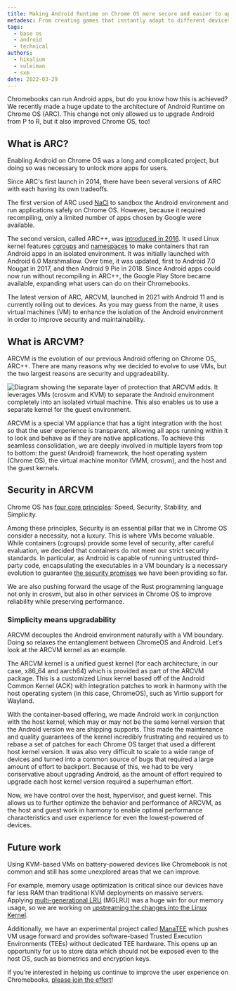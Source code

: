 ```yaml
---
title: Making Android Runtime on Chrome OS more secure and easier to upgrade with ARCVM
metadesc: From creating games that instantly adapt to different devices to making styluses feel just like drawing on paper, here’s a wrap-up of the latest improvements in Chrome OS for 2021.
tags:
  - base os
  - android
  - technical
authors:
  - hikalium
  - suleiman
  - sxm
date: 2022-03-29
---
```


Chromebooks can run Android apps, but do you know how this is achieved? We recently made a huge update to the architecture of Android Runtime on Chrome OS (ARC). This change not only allowed us to upgrade Android from P to R, but it also improved Chrome OS, too!

## What is ARC?

Enabling Android on Chrome OS was a long and complicated project, but doing so was necessary to unlock more apps for users.

Since ARC's first launch in 2014, there have been several versions of ARC with each having its own tradeoffs.

The first version of ARC used [NaCl](https://developer.chrome.com/docs/native-client/) to sandbox the Android environment and run applications safely on Chrome OS. However, because it required recompiling, only a limited number of apps chosen by Google were available.

The second version, called ARC++, was [introduced in 2016](https://events.static.linuxfound.org/sites/events/files/slides/ContainersPresoLCE.pdf). It used Linux kernel features [cgroups](https://en.wikipedia.org/wiki/Cgroups) and [namespaces](https://en.wikipedia.org/wiki/Linux_namespaces) to make containers that ran Android apps in an isolated environment. It was initially launched with Android 6.0 Marshmallow. Over time, it was updated, first to Android 7.0 Nougat in 2017, and then Android 9 Pie in 2018. Since Android apps could now run without recompiling in ARC++, the Google Play Store became available, expanding what users can do on their Chromebooks.

The latest version of ARC, ARCVM, launched in 2021 with Android 11 and is currently rolling out to devices. As you may guess from the name, it uses virtual machines (VM) to enhance the isolation of the Android environment in order to improve security and maintainability.

## What is ARCVM?

ARCVM is the evolution of our previous Android offering on Chrome OS, ARC++. There are many reasons why we decided to evolve to use VMs, but the two largest reasons are security and upgradeability.

![Diagram showing the separate layer of protection that ARCVM adds. It leverages VMs (crosvm and KVM) to separate the Android environment completely into an isolated virtual machine. This also enables us to use a separate kernel for the guest environment.](ix://posts/making-android-more-secure-with-arcvm/ARCPP_TO_ARCVM.svg)

ARCVM is a special VM appliance that has a tight integration with the host so that the user experience is transparent, allowing all apps running within it to look and behave as if they are native applications. To achieve this seamless consolidation, we are deeply involved in multiple layers from top to bottom: the guest (Android) framework, the host operating system (Chrome OS), the virtual machine monitor (VMM, crosvm), and the host and the guest kernels.

## Security in ARCVM

Chrome OS has [four core principles](https://www.chromium.org/developers/core-principles/): Speed, Security, Stability, and Simplicity.

Among these principles, Security is an essential pillar that we in Chrome OS consider a necessity, not a luxury. This is where VMs become valuable. While containers (cgroups) provide some level of security, after careful evaluation, we decided that containers do not meet our strict security standards. In particular, as Android is capable of running untrusted third-party code, encapsulating the executables in a VM boundary is a necessary evolution to guarantee [the security promises](https://www.youtube.com/watch?v=A9WVmNfgjtQ) we have been providing so far.

We are also pushing forward the usage of the Rust programming language not only in crosvm, but also in other services in Chrome OS to improve reliability while preserving performance.

### Simplicity means upgradability

ARCVM decouples the Android environment naturally with a VM boundary. Doing so relaxes the entanglement between ChromeOS and Android. Let’s look at the ARCVM kernel as an example.

The ARCVM kernel is a unified guest kernel (for each architecture, in our case, x86_64 and aarch64) which is provided as part of the ARCVM package. This is a customized Linux kernel based off of the Android Common Kernel (ACK) with integration patches to work in harmony with the host operating system (in this case, ChromeOS), such as Virtio support for Wayland.

With the container-based offering, we made Android work in conjunction with the host kernel, which may or may not be the same kernel version that the Android version we are shipping supports. This made the maintenance and quality guarantees of the kernel incredibly frustrating and required us to rebase a set of patches for each Chrome OS target that used a different host kernel version. It was also very difficult to scale to a wide range of devices and turned into a common source of bugs that required a large amount of effort to backport. Because of this, we had to be very conservative about upgrading Android, as the amount of effort required to upgrade each host kernel version required a superhuman effort.

Now, we have control over the host, hypervisor, and guest kernel. This allows us to further optimize the behavior and performance of ARCVM, as the host and guest work in harmony to enable optimal performance characteristics and user experience for even the lowest-powered of devices.

## Future work

Using KVM-based VMs on battery-powered devices like Chromebook is not common and still has some unexplored areas that we can improve.

For example, memory usage optimization is critical since our devices have far less RAM than traditional KVM deployments on massive servers. Applying [multi-generational LRU](https://www.phoronix.com/scan.php?page=news_item&px=Linux-Multigen-LRU) (MGLRU) was a huge win for our memory usage, so we are working on [upstreaming the changes into the Linux Kernel](https://www.phoronix.com/scan.php?page=news_item&px=Linux-MGLRU-v6-Linux).

Additionally, we have an experimental project called [ManaTEE](https://www.youtube.com/watch?v=BD_lcnkNAk4&t=508s) which pushes VM usage forward and provides software-based Trusted Execution Environments (TEEs) without dedicated TEE hardware. This opens up an opportunity for us to store data which should not be exposed even to the host OS, such as biometrics and encryption keys.

If you’re interested in helping us continue to improve the user experience on Chromebooks, [please join the effort](https://careers.google.com/jobs/results/?distance=50&hl=en_US&jlo=en_US&q=chrome%20os)!
